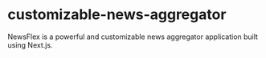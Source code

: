 # customizable-news-aggregator
NewsFlex is a powerful and customizable news aggregator application built using Next.js.
